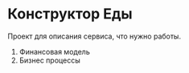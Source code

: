 # Конструктор Еды

Проект для описания сервиса, что нужно работы.

1. Финансовая модель
2. Бизнес процессы
